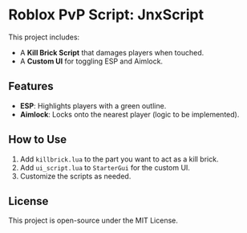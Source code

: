 
# Roblox PvP Script: JnxScript

This project includes:
- A **Kill Brick Script** that damages players when touched.
- A **Custom UI** for toggling ESP and Aimlock.

## Features
- **ESP**: Highlights players with a green outline.
- **Aimlock**: Locks onto the nearest player (logic to be implemented).

## How to Use
1. Add `killbrick.lua` to the part you want to act as a kill brick.
2. Add `ui_script.lua` to `StarterGui` for the custom UI.
3. Customize the scripts as needed.

## License
This project is open-source under the MIT License.
